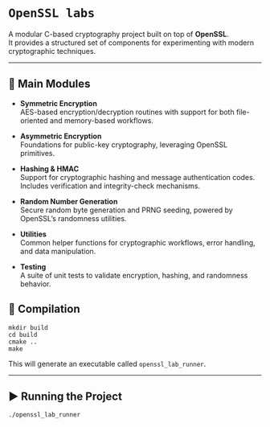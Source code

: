 # `OpenSSL labs`

A modular C-based cryptography project built on top of **OpenSSL**.  
It provides a structured set of components for experimenting with modern cryptographic techniques.

---

## 🔑 Main Modules

- **Symmetric Encryption**  
  AES-based encryption/decryption routines with support for both file-oriented and memory-based workflows.

- **Asymmetric Encryption**  
  Foundations for public-key cryptography, leveraging OpenSSL primitives.  

- **Hashing & HMAC**  
  Support for cryptographic hashing and message authentication codes.  
  Includes verification and integrity-check mechanisms.

- **Random Number Generation**  
  Secure random byte generation and PRNG seeding, powered by OpenSSL’s randomness utilities.

- **Utilities**  
  Common helper functions for cryptographic workflows, error handling, and data manipulation.

- **Testing**  
  A suite of unit tests to validate encryption, hashing, and randomness behavior.


## 🔧 Compilation

```bash, aiignore
mkdir build
cd build
cmake ..
make
```


This will generate an executable called `openssl_lab_runner`.

---

## ▶️ Running the Project

```bash, aiignore
./openssl_lab_runner
```

